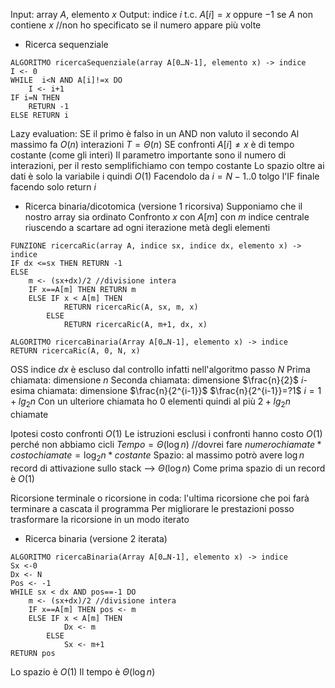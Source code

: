 Input: array $A$, elemento $x$
Output: indice $i$ t.c. $A[i]=x$ oppure $-1$ se $A$ non contiene $x$
//non ho specificato se il numero appare più volte

- Ricerca sequenziale
```pseudocode
ALGORITMO ricercaSequenziale(array A[0…N-1], elemento x) -> indice
I <- 0
WHILE  i<N AND A[i]!=x DO
	I <- i+1
IF i=N THEN
	RETURN -1
ELSE RETURN i
```

Lazy evaluation: SE il primo è falso in un AND non valuto il secondo
Al massimo fa $Ο(n)$ interazioni 
$T = \Theta(n)$ SE confronti $A[i]\neq x$ è di tempo costante (come gli interi)
Il parametro importante sono il numero di interazioni, per il resto semplifichiamo con tempo costante
Lo spazio oltre ai dati è solo la variabile i quindi $Ο(1)$
Facendolo da $i=N-1..0$ tolgo l'IF finale facendo solo return $i$

- Ricerca binaria/dicotomica (versione 1 ricorsiva)
Supponiamo che il nostro array sia ordinato
Confronto $x$ con $A[m]$ con $m$ indice centrale riuscendo a scartare ad ogni iterazione metà degli elementi
```pseudocode
FUNZIONE ricercaRic(array A, indice sx, indice dx, elemento x) -> indice
IF dx <=sx THEN RETURN -1
ELSE
	m <- (sx+dx)/2 //divisione intera
	IF x==A[m] THEN RETURN m
	ELSE IF x < A[m] THEN
			RETURN ricercaRic(A, sx, m, x)
		ELSE
			RETURN ricercaRic(A, m+1, dx, x)
	
ALGORITMO ricercaBinaria(Array A[0…N-1], elemento x) -> indice	
RETURN ricercaRic(A, 0, N, x)
```

OSS indice $dx$ è escluso dal controllo infatti nell'algoritmo passo $N$
Prima chiamata: dimensione $n$
Seconda chiamata: dimensione $\frac{n}{2}$
$i$-esima chiamata: dimensione $\frac{n}{2^{i-1}}$
$\frac{n}{2^{i-1}}=?1$
$i=1+lg_2 n$
Con un ulteriore chiamata ho 0 elementi quindi al più $2+lg_2 n$ chiamate

Ipotesi costo confronti $Ο(1)$
Le istruzioni esclusi i confronti hanno costo $Ο(1)$ perché non abbiamo cicli
$Tempo = \Theta(\log{n)}$ //dovrei fare $numero chiamate*costochiamate = \log_2 n * costante$
Spazio: al massimo potrò avere $\log n$ record di attivazione sullo stack --> $\Theta(\log n)$
Come prima spazio di un record è $Ο(1)$

Ricorsione terminale o ricorsione in coda: l'ultima ricorsione che poi farà terminare a cascata il programma
Per migliorare le prestazioni posso trasformare la ricorsione in un modo iterato

- Ricerca binaria (versione 2 iterata)
```
ALGORITMO ricercaBinaria(Array A[0…N-1], elemento x) -> indice
Sx <-0
Dx <- N
Pos <- -1
WHILE sx < dx AND pos==-1 DO
	m <- (sx+dx)/2 //divisione intera
	IF x==A[m] THEN pos <- m
	ELSE IF x < A[m] THEN
			Dx <- m
		ELSE
			Sx <- m+1
RETURN pos
```

Lo spazio è $Ο(1)$
Il tempo è $\Theta(\log n)$


